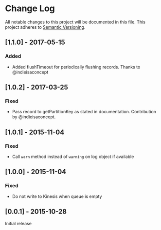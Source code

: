 # Change Log
All notable changes to this project will be documented in this file.
This project adheres to [Semantic Versioning](http://semver.org/).

## [1.1.0] - 2017-05-15
### Added
- Added flushTimeout for periodically flushing records. 
  Thanks to @indieisaconcept

## [1.0.2] - 2017-03-25
### Fixed
- Pass record to getPartitionKey as stated in
  documentation. Contribution by @indieisaconcept.

## [1.0.1] - 2015-11-04
### Fixed
- Call `warn` method instead of `warning` on log object if available

## [1.0.0] - 2015-11-04
### Fixed
- Do not write to Kinesis when queue is empty

## [0.0.1] - 2015-10-28

Initial release
